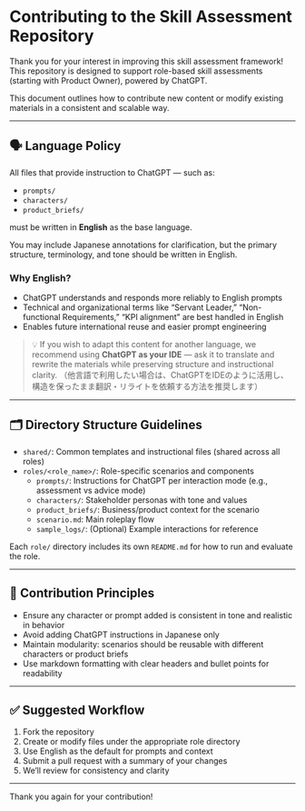 # Contributing to the Skill Assessment Repository

Thank you for your interest in improving this skill assessment framework!  
This repository is designed to support role-based skill assessments (starting with Product Owner), powered by ChatGPT.

This document outlines how to contribute new content or modify existing materials in a consistent and scalable way.

---

## 🗣️ Language Policy

All files that provide instruction to ChatGPT — such as:

- `prompts/`
- `characters/`
- `product_briefs/`

must be written in **English** as the base language.

You may include Japanese annotations for clarification, but the primary structure, terminology, and tone should be written in English.

### Why English?

- ChatGPT understands and responds more reliably to English prompts
- Technical and organizational terms like “Servant Leader,” “Non-functional Requirements,” “KPI alignment” are best handled in English
- Enables future international reuse and easier prompt engineering

> 💡 If you wish to adapt this content for another language, we recommend using **ChatGPT as your IDE** — ask it to translate and rewrite the materials while preserving structure and instructional clarity.
（他言語で利用したい場合は、ChatGPTをIDEのように活用し、構造を保ったまま翻訳・リライトを依頼する方法を推奨します）


---

## 🗂️ Directory Structure Guidelines

- `shared/`: Common templates and instructional files (shared across all roles)
- `roles/<role_name>/`: Role-specific scenarios and components
  - `prompts/`: Instructions for ChatGPT per interaction mode (e.g., assessment vs advice mode)
  - `characters/`: Stakeholder personas with tone and values
  - `product_briefs/`: Business/product context for the scenario
  - `scenario.md`: Main roleplay flow
  - `sample_logs/`: (Optional) Example interactions for reference

Each `role/` directory includes its own `README.md` for how to run and evaluate the role.

---

## 🧩 Contribution Principles

- Ensure any character or prompt added is consistent in tone and realistic in behavior
- Avoid adding ChatGPT instructions in Japanese only
- Maintain modularity: scenarios should be reusable with different characters or product briefs
- Use markdown formatting with clear headers and bullet points for readability

---

## ✅ Suggested Workflow

1. Fork the repository
2. Create or modify files under the appropriate role directory
3. Use English as the default for prompts and context
4. Submit a pull request with a summary of your changes
5. We’ll review for consistency and clarity

---

Thank you again for your contribution!